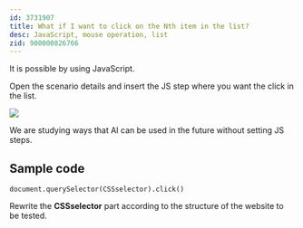 ```yaml
---
id: 3731907
title: What if I want to click on the Nth item in the list?
desc: JavaScript, mouse operation, list
zid: 900000826766
---
```


It is possible by using JavaScript.

Open the scenario details and insert the JS step where you want the click in the list. <br>

![](https://downloads.intercomcdn.com/i/o/186680935/28685f899f5dd9c682f6d033/_2019-09-25_2.01.22+%283%29.png)

We are studying ways that AI can be used in the future without setting JS steps. <br>

## Sample code

```
document.querySelector(CSSselector).click()
```

Rewrite the **CSSselector** part according to the structure of the website to be tested. <br>
